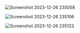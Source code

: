 ![Screenshot 2023-12-26 235058](https://github.com/SagarWagdare/DiceGame/assets/122525256/6f9cbb4c-f60d-483c-8c08-d490424bd149)

![Screenshot 2023-12-26 235106](https://github.com/SagarWagdare/DiceGame/assets/122525256/067ade74-8c08-4b99-8512-948262756eeb)

![Screenshot 2023-12-26 235123](https://github.com/SagarWagdare/DiceGame/assets/122525256/acec5a0a-b203-4a6f-adad-8f2328228b99)

